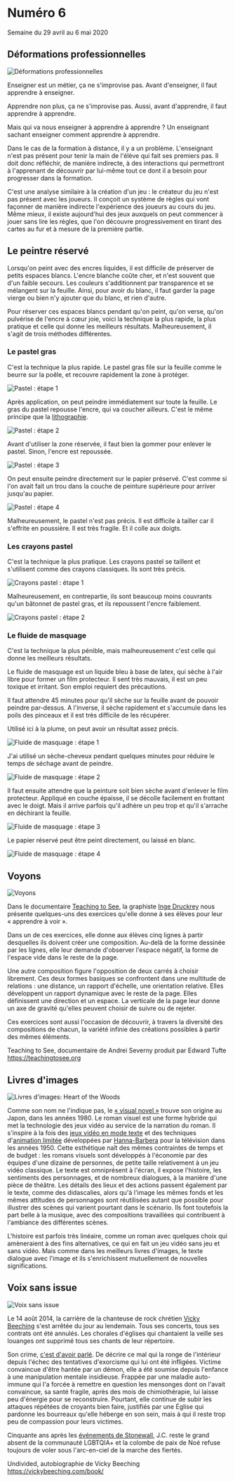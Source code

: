 # Numéro 6

Semaine du 29 avril au 6 mai 2020

## Déformations professionnelles

![Déformations professionnelles](images/deformations-professionnelles.jpg)

Enseigner est un métier, ça ne s'improvise pas.
Avant d'enseigner, il faut apprendre à enseigner.

Apprendre non plus, ça ne s'improvise pas.
Aussi, avant d'apprendre, il faut apprendre à apprendre.

Mais qui va nous enseigner à apprendre à apprendre ?
Un enseignant sachant enseigner comment apprendre à apprendre.

Dans le cas de la formation à distance, il y a un problème.
L'enseignant n'est pas présent
pour tenir la main de l'élève qui fait ses premiers pas.
Il doit donc réfléchir, de manière indirecte, à des interactions
qui permettront à l'apprenant de découvrir par lui-même
tout ce dont il a besoin pour progresser dans la formation.

C'est une analyse similaire à la création d'un jeu :
le créateur du jeu n'est pas présent avec les joueurs.
Il conçoit un système de règles
qui vont façonner de manière indirecte
l'expérience des joueurs au cours du jeu.
Même mieux, il existe aujourd'hui des jeux
auxquels on peut commencer à jouer sans lire les règles,
que l'on découvre progressivement en tirant des cartes
au fur et à mesure de la première partie.

## Le peintre réservé

Lorsqu'on peint avec des encres liquides,
il est difficile de préserver de petits espaces blancs.
L'encre blanche coûte cher, et n'est souvent que d'un faible secours.
Les couleurs s'additionnent par transparence et se mélangent sur la feuille.
Ainsi, pour avoir du blanc, il faut garder la page vierge
ou bien n'y ajouter que du blanc, et rien d'autre.

Pour réserver ces espaces blancs pendant qu'on peint,
qu'on verse, qu'on pulvérise de l'encre à cœur joie,
voici la technique la plus rapide, la plus pratique
et celle qui donne les meilleurs résultats.
Malheureusement, il s'agit de trois méthodes différentes.

### Le pastel gras

C'est la technique la plus rapide.
Le pastel gras file sur la feuille
comme le beurre sur la poêle,
et recouvre rapidement la zone à protéger.

![Pastel : étape 1](images/le-peintre-reserve-pastel-1.jpg)

Après application, on peut peindre immédiatement sur toute la feuille.
Le gras du pastel repousse l'encre,
qui va coucher ailleurs.
C'est le même principe que la [lithographie][].

[lithographie]: https://fr.wikipedia.org/wiki/Lithographie#Principe

![Pastel : étape 2](images/le-peintre-reserve-pastel-2.jpg)

Avant d'utiliser la zone réservée, il faut bien la gommer
pour enlever le pastel. Sinon, l'encre est repoussée.

![Pastel : étape 3](images/le-peintre-reserve-pastel-3.jpg)

On peut ensuite peindre directement sur le papier préservé.
C'est comme si l'on avait fait un trou
dans la couche de peinture supérieure
pour arriver jusqu'au papier.

![Pastel : étape 4](images/le-peintre-reserve-pastel-4.jpg)

Malheureusement, le pastel n'est pas précis.
Il est difficile à tailler car il s'effrite en poussière.
Il est très fragile. Et il colle aux doigts.

### Les crayons pastel

C'est la technique la plus pratique. Les crayons pastel se taillent
et s'utilisent comme des crayons classiques. Ils sont très précis.

![Crayons pastel : étape 1](images/le-peintre-reserve-crayon-pastel-1.jpg)

Malheureusement, en contrepartie, ils sont beaucoup moins couvrants
qu'un bâtonnet de pastel gras, et ils repoussent l'encre faiblement.

![Crayons pastel : étape 2](images/le-peintre-reserve-crayon-pastel-2.jpg)

### Le fluide de masquage

C'est la technique la plus pénible, mais malheureusement
c'est celle qui donne les meilleurs résultats.

Le fluide de masquage est un liquide bleu à base de latex,
qui sèche à l'air libre pour former un film protecteur.
Il sent très mauvais, il est un peu toxique et irritant.
Son emploi requiert des précautions.

Il faut attendre 45 minutes pour qu'il sèche sur la feuille
avant de pouvoir peindre par-dessus. A l'inverse, il sèche rapidement
et s'accumule dans les poils des pinceaux et il est très difficile
de les récupérer.

Utilisé ici à la plume, on peut avoir un résultat assez précis.

![Fluide de masquage : étape 1](images/le-peintre-reserve-fluide-de-masquage-1.jpg)

J'ai utilisé un sèche-cheveux pendant quelques minutes
pour réduire le temps de séchage avant de peindre.

![Fluide de masquage : étape 2](images/le-peintre-reserve-fluide-de-masquage-2.jpg)

Il faut ensuite attendre que la peinture soit bien sèche
avant d'enlever le film protecteur. Appliqué en couche épaisse,
il se décolle facilement en frottant avec le doigt.
Mais il arrive parfois qu'il adhère un peu trop
et qu'il s'arrache en déchirant la feuille.

![Fluide de masquage : étape 3](images/le-peintre-reserve-fluide-de-masquage-3.jpg)

Le papier réservé peut être peint directement, ou laissé en blanc.

![Fluide de masquage : étape 4](images/le-peintre-reserve-fluide-de-masquage-4.jpg)

## Voyons

![Voyons](images/voyons.png)

Dans le documentaire [Teaching to See][],
la graphiste [Inge Druckrey][]
nous présente quelques-uns des exercices
qu'elle donne à ses élèves pour leur « apprendre à voir ».

Dans un de ces exercices, elle donne aux élèves cinq lignes
à partir desquelles ils doivent créer une composition.
Au-delà de la forme dessinée par les lignes,
elle leur demande d'observer l'espace négatif,
la forme de l'espace vide dans le reste de la page.

Une autre composition figure l'opposition de deux carrés à choisir librement.
Ces deux formes basiques se confrontent dans une multitude de relations :
une distance, un rapport d'échelle, une orientation relative.
Elles développent un rapport dynamique avec le reste de la page.
Elles définissent une direction et un espace.
La verticale de la page leur donne un axe de gravité
qu'elles peuvent choisir de suivre ou de rejeter.

Ces exercices sont aussi l'occasion de découvrir,
à travers la diversité des compositions de chacun,
la variété infinie des créations possibles
à partir des mêmes éléments.

Teaching to See, documentaire de Andrei Severny produit par Edward Tufte  
https://teachingtosee.org

[Teaching to See]: https://teachingtosee.org
[Inge Druckrey]: https://en.wikipedia.org/wiki/Inge_Druckrey

## Livres d'images

![Livres d'images: Heart of the Woods](images/livres-d-images.jpg)

Comme son nom ne l'indique pas, le [« visual novel »][] trouve son origine
au Japon, dans les années 1980. Le roman visuel est une forme hybride
qui met la technologie des jeux vidéo au service de la narration du roman.
Il s'inspire à la fois des [jeux vidéo en mode texte][]
et des techniques d'[animation limitée][]
développées par [Hanna-Barbera][] pour la télévision dans les années 1950.
Cette esthétique naît des mêmes contraintes de temps et de budget :
les romans visuels sont développés à l'économie
par des équipes d'une dizaine de personnes,
de petite taille relativement à un jeu vidéo classique.
Le texte est omniprésent à l'écran, il expose l'histoire,
les sentiments des personnages, et de nombreux dialogues,
à la manière d'une pièce de théâtre. Les détails des lieux
et des actions passent également par le texte,
comme des didascalies, alors qu'à l'image les mêmes fonds
et les mêmes attitudes de personnages sont réutilisées autant que possible
pour illustrer des scènes qui varient pourtant dans le scénario.
Ils font toutefois la part belle à la musique,
avec des compositions travaillées
qui contribuent à l'ambiance des différentes scènes.

L'histoire est parfois très linéaire, comme un roman avec quelques choix
qui amèneraient à des fins alternatives, ce qui en fait un jeu vidéo
sans jeu et sans vidéo. Mais comme dans les meilleurs livres d'images,
le texte dialogue avec l'image et ils s'enrichissent mutuellement
de nouvelles significations.

[« visual novel »]: https://fr.wikipedia.org/wiki/Visual_novel
[jeux vidéo en mode texte]: https://fr.wikipedia.org/wiki/Jeu_en_mode_texte
[animation limitée]: https://fr.wikipedia.org/wiki/Animation_limit%C3%A9e
[Hanna-Barbera]: https://fr.wikipedia.org/wiki/Hanna-Barbera_Productions

## Voix sans issue

![Voix sans issue](images/voix-sans-issue.jpg)

Le 14 août 2014, la carrière de la chanteuse de rock chrétien
[Vicky Beeching][] s'est arrêtée du jour au lendemain.
Tous ses concerts, tous ses contrats ont été annulés.
Les chorales d'églises qui chantaient la veille ses louanges
ont supprimé tous ses chants de leur répertoire.

Son crime, [c'est d'avoir parlé][].
De décrire ce mal qui la ronge de l'intérieur
depuis l'échec des tentatives d'exorcisme qui lui ont été infligées.
Victime convaincue d'être hantée par un démon, elle a été soumise
depuis l'enfance à une manipulation mentale insidieuse.
Frappée par une maladie auto-immune qui l'a forcée
à remettre en question les mensonges dont on l'avait convaincue,
sa santé fragile, après des mois de chimiothérapie,
lui laisse peu d'énergie pour se reconstruire.
Pourtant, elle continue de subir les attaques répétées
de croyants bien faire, justifiés par une Église
qui pardonne les bourreaux qu'elle héberge en son sein,
mais à qui il reste trop peu de compassion pour leurs victimes.

Cinquante ans après les [événements de Stonewall][],
J.C. reste le grand absent de la communauté LGBTQIA+
et la colombe de paix de Noé refuse toujours de voler
sous l'arc-en-ciel de la marche des fiertés.

Undivided, autobiographie de Vicky Beeching  
https://vickybeeching.com/book/

[Vicky Beeching]: https://vickybeeching.com
[c'est d'avoir parlé]: https://vickybeeching.com/lgbt/
[événements de Stonewall]: https://fr.wikipedia.org/wiki/%C3%89meutes_de_Stonewall

